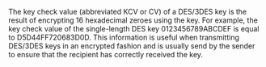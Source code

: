 The key check value (abbreviated KCV or CV) of a DES/3DES key is the result of encrypting 16 hexadecimal zeroes using the key. For example, the key check value of the single-length DES key 0123456789ABCDEF is equal to D5D44FF720683D0D. This information is useful when transmitting DES/3DES keys in an encrypted fashion and is usually send by the sender to ensure that the recipient has correctly received the key.